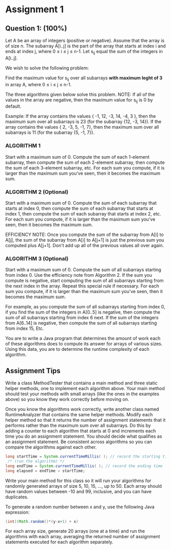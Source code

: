 # Assignment 1

## Question 1: (100%)

Let A be an array of integers (positive or negative). Assume that the array is of size n. The subarray A[i..j] is the part of the array that starts at index i and ends at index j, where 0 ≤ i ≤ j ≤ n-1. Let s<sub>ij</sub> equal the sum of the integers in A[i..j].

We wish to solve the following problem:

Find the maximum value for s<sub>ij</sub> over all subarrays <b>with maximum leght of 3 </b> in array A, where 0 ≤ i ≤ j ≤ n-1.

The three algorithms given below solve this problem. 
NOTE: If all of the values in the array are negative, then the maximum value for s<sub>ij</sub> is 0 by default.

Example: If the array contains the values { -1, 12, -3, 14, -4, 3 }, then the maximum sum over all subarrays is 23 (for the subarray {12, -3, 14}). If the array contains the values { 2, -3, 5, -1, 7}, then the maximum sum over all subarrays is 11 (for the subarray {5, -1, 7}).

### ALGORITHM 1
Start with a maximum sum of 0. Compute the sum of each 1-element subarray, then compute the sum of each 2-element subarray, then compute the sum of each 3-element subarray, etc. For each sum you compute, if it is larger than the maximum sum you've seen, then it becomes the maximum sum.

### ALGORITHM 2 (Optional)
Start with a maximum sum of 0. Compute the sum of each subarray that starts at index 0, then compute the sum of each subarray that starts at index 1, then compute the sum of each subarray that starts at index 2, etc. For each sum you compute, if it is larger than the maximum sum you've seen, then it becomes the maximum sum.

EFFICIENCY NOTE: Once you compute the sum of the subarray from A[i] to A[j], the sum of the subarray from A[i] to A[j+1] is just the previous sum you computed plus A[j+1]. Don't add up all of the previous values all over again.

### ALGORITHM 3 (Optional)
Start with a maximum sum of 0. Compute the sum of all subarrays starting from index 0. Use the efficiency note from Algorithm 2. If the sum you compute is negative, start computing the sum of all subarrays starting from the next index in the array. Repeat this special rule if necessary. For each sum you compute, if it is larger than the maximum sum you've seen, then it becomes the maximum sum.

For example, as you compute the sum of all subarrays starting from index 0, if you find the sum of the integers in A[0..5] is negative, then compute the sum of all subarrays starting from index 6 next. If the sum of the integers from A[6..14] is negative, then compute the sum of all subarrays starting from index 15, Etc.

You are to write a Java program that determines the amount of work each of these algorithms does to compute its answer for arrays of various sizes. Using this data, you are to determine the runtime complexity of each algorithm.

## Assignment Tips
Write a class MethodTester that contains a main method and three static helper methods, one to implement each algorithm above. Your main method should test your methods with small arrays (like the ones in the examples above) so you know they work correctly before moving on.

Once you know the algorithms work correctly, write another class named RuntimeAnalyzer that contains the same helper methods. Modify each helper method so that it returns the number of assignment statements that it performs rather than the maximum sum over all subarrays. Do this by adding a counter to each algorithm that starts at 0 and increments each time you do an assignment statement. You should decide what qualifies as an assignment statement. Be consistent across algorithms so you can compare the algorithms against each other.

```java
long startTime = System.currentTimeMillis( ); // record the starting time
 /* (run the algorithm) */
long endTime = System.currentTimeMillis( ); // record the ending time
long elapsed = endTime − startTime;
```


Write your main method for this class so it will run your 
algorithms for randomly generated arrays of size 5, 10, 15, ..., up to 50. Each array should have random values between -10 and 99, inclusive, and you can have duplicates. 

To generate a random number between x and y, use the following Java expression: 
```java
(int)(Math.random()*(y-x+1) + x) 
```
For each array size, generate 20 arrays (one at a time) and run the algorithms with each array, averaging the returned number of assignment statements executed for each algorithm separately.
